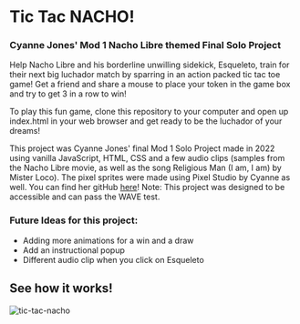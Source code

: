 # Tic Tac NACHO!
### Cyanne Jones' Mod 1 Nacho Libre themed Final Solo Project

Help Nacho Libre and his borderline unwilling sidekick, Esqueleto, train for their next big luchador match by sparring in an action packed tic tac toe game! Get a friend and share a mouse to place your token in the game box and try to get 3 in a row to win!

To play this fun game, clone this repository to your computer and open up index.html in your web browser and get ready to be the luchador of your dreams!

This project was Cyanne Jones' final Mod 1 Solo Project made in 2022 using vanilla JavaScript, HTML, CSS and a few audio clips (samples from the Nacho Libre movie, as well as the song Religious Man (I am, I am) by Mister Loco). The pixel sprites were made using Pixel Studio by Cyanne as well. You can find her gitHub [here](https://github.com/Cyanne-Jones)! Note: This project was designed to be accessible and can pass the WAVE test.

### Future Ideas for this project:
- Adding more animations for a win and a draw
- Add an instructional popup
- Different audio clip when you click on Esqueleto

## See how it works!
![tic-tac-nacho](https://imgur.com/7cGcOr7)
